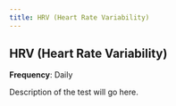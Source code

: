 ```yaml
---
title: HRV (Heart Rate Variability)
---
```


## HRV (Heart Rate Variability)

**Frequency**: Daily

Description of the test will go here.
